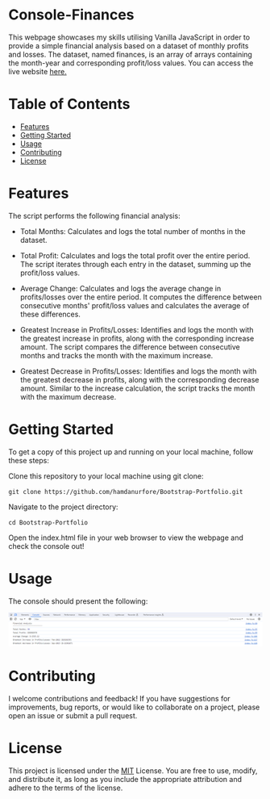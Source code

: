 # Console-Finances
This webpage showcases my skills utilising Vanilla JavaScript in order to provide a simple financial analysis based on a dataset of monthly profits and losses. The dataset, named finances, is an array of arrays containing the month-year and corresponding profit/loss values. You can access the live website [here.](https://hamdanurfore.github.io/Console-Finances/)


# Table of Contents
- [Features](#features)
- [Getting Started](#getting-started)
- [Usage](#usage)
- [Contributing](#contributing)
- [License](#license)

# Features
The script performs the following financial analysis:
- Total Months: Calculates and logs the total number of months in the dataset.

- Total Profit: Calculates and logs the total profit over the entire period. The script iterates through each entry in the dataset, summing up the profit/loss values.
  
- Average Change: Calculates and logs the average change in profits/losses over the entire period. It computes the difference between consecutive months' profit/loss values and calculates the average of these differences.
  
- Greatest Increase in Profits/Losses: Identifies and logs the month with the greatest increase in profits, along with the corresponding increase amount. The script compares the difference between consecutive months and tracks the month with the maximum increase.
  
- Greatest Decrease in Profits/Losses: Identifies and logs the month with the greatest decrease in profits, along with the corresponding decrease amount. Similar to the increase calculation, the script tracks the month with the maximum decrease.

# Getting Started
To get a copy of this project up and running on your local machine, follow these steps:

Clone this repository to your local machine using git clone:
```
git clone https://github.com/hamdanurfore/Bootstrap-Portfolio.git
```

Navigate to the project directory:

```
cd Bootstrap-Portfolio
```

Open the index.html file in your web browser to view the webpage and check the console out!

# Usage
The console should present the following:

![screenshot of webpage](Screenshot-console.png)

# Contributing

I welcome contributions and feedback! If you have suggestions for improvements, bug reports, or would like to collaborate on a project, please open an issue or submit a pull request.

# License

This project is licensed under the [MIT](https://github.com/hamdanurfore/Console-Finances/blob/main/LICENSE) License. You are free to use, modify, and distribute it, as long as you include the appropriate attribution and adhere to the terms of the license.
